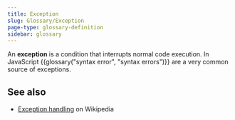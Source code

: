 ```yaml
---
title: Exception
slug: Glossary/Exception
page-type: glossary-definition
sidebar: glossary
---
```


An **exception** is a condition that interrupts normal code execution. In JavaScript {{glossary("syntax error", "syntax errors")}} are a very common source of exceptions.

## See also

- [Exception handling](https://en.wikipedia.org/wiki/Exception_handling) on Wikipedia
